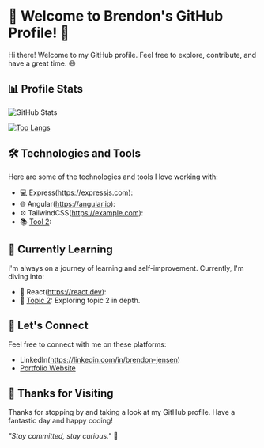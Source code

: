 # 🚀 Welcome to Brendon's GitHub Profile! 🌟

Hi there! Welcome to my GitHub profile. Feel free to explore, contribute, and have a great time. 😄

## 📊 Profile Stats

![GitHub Stats](https://github-readme-stats.vercel.app/api?username=BigFoot-adventures&show_icons=true&theme=radical)

[![Top Langs](https://github-readme-stats.vercel.app/api/top-langs/?username=BigFoot-adventures&layout=compact&theme=radical)](https://github.com/BigFoot-adventures)

## 🛠️ Technologies and Tools

Here are some of the technologies and tools I love working with:

- 💻 Express(https://expressjs.com): <!--Description of tech 1.-->
- 🌐 Angular(https://angular.io): <!-- Description of tech 2.-->
- ⚙️ TailwindCSS(https://example.com): <!--Description of tool 1.-->
- 📚 [Tool 2](https://tailwindcss.com): <!--Description of tool 2.-->

## 🌱 Currently Learning

I'm always on a journey of learning and self-improvement. Currently, I'm diving into:

- 🚀 React(https://react.dev): <!--Learning about topic 1.-->
- 🎯 [Topic 2](https://example.com): Exploring topic 2 in depth.

## 🤝 Let's Connect

Feel free to connect with me on these platforms:

- LinkedIn(https://linkedin.com/in/brendon-jensen)
- [Portfolio Website](https://your-username.dev)

## 🎉 Thanks for Visiting

Thanks for stopping by and taking a look at my GitHub profile. Have a fantastic day and happy coding!

_"Stay committed, stay curious."_ 🌈
